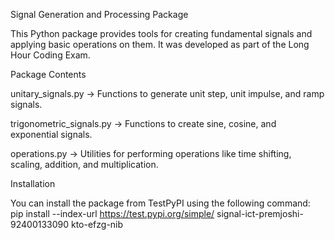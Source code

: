 Signal Generation and Processing Package

This Python package provides tools for creating fundamental signals and applying basic operations on them. It was developed as part of the Long Hour Coding Exam.

Package Contents

unitary_signals.py → Functions to generate unit step, unit impulse, and ramp signals.

trigonometric_signals.py → Functions to create sine, cosine, and exponential signals.

operations.py → Utilities for performing operations like time shifting, scaling, addition, and multiplication.

Installation

You can install the package from TestPyPI using the following command:
pip install --index-url https://test.pypi.org/simple/ signal-ict-premjoshi-92400133090
kto-efzg-nib
